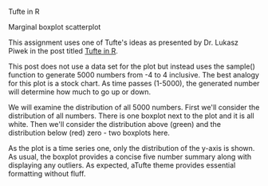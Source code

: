 Tufte in R

Marginal boxplot scatterplot

This assignment uses one of Tufte's ideas as presented by Dr. Lukasz Piwek in the post titled [Tufte in R](http://motioninsocial.com/tufte/#introduction).

This post does not use a data set for the plot but instead uses the sample() function to generate 5000 numbers from -4 to 4 inclusive. The best analogy for this plot is a stock chart. As time passes (1-5000), the generated number will determine how much to go up or down. 

We will examine the distribution of all 5000 numbers. First we'll consider the distribution of all numbers. There is one boxplot next to the plot and it is all white. Then we'll consider the distribution above (green) and the distribution below (red) zero - two boxplots here.

As the plot is a time series one, only the distribution of the y-axis is shown. As usual, the boxplot provides a concise five number summary along with displaying any outliers. As expected, aTufte theme provides essential formatting without fluff.
